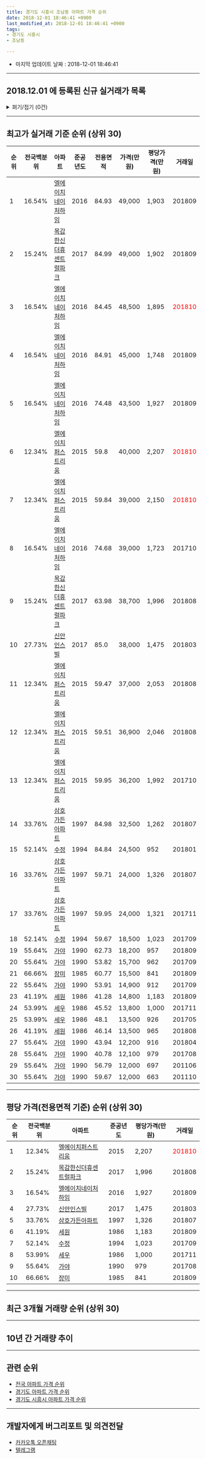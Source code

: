 ```yaml
---
title: 경기도 시흥시 조남동 아파트 가격 순위
date: 2018-12-01 18:46:41 +0900
last_modified_at: 2018-12-01 18:46:41 +0900
tags:
- 경기도 시흥시
- 조남동

---
```


* 마지막 업데이트 날짜 : 2018-12-01 18:46:41

---

## 2018.12.01 에 등록된 신규 실거래가 목록

<details>
<summary>펴기/접기 (0건)</summary>
<div markdown="1">

|아파트|전국백분위|준공년도|전용면적|가격(만원)|평당가격(만원)|거래일|
|---|---|---|---|---|---|---|
|없음|||||||


</div>
</details>

---

## 최고가 실거래 기준 순위 (상위 30)


|순위|전국백분위|아파트|준공년도|전용면적|가격(만원)|평당가격(만원)|거래일|
|---|---|---|---|---|---|---|---|
|1|16.54%|[엘에이치네이처하임](https://search.naver.com/search.naver?query=%EA%B2%BD%EA%B8%B0%EB%8F%84+%EC%8B%9C%ED%9D%A5%EC%8B%9C+%EC%A1%B0%EB%82%A8%EB%8F%99+%EC%97%98%EC%97%90%EC%9D%B4%EC%B9%98%EB%84%A4%EC%9D%B4%EC%B2%98%ED%95%98%EC%9E%84)|2016|84.93|49,000|1,903|201809|
|2|15.24%|[목감한신더휴센트럴파크](https://search.naver.com/search.naver?query=%EA%B2%BD%EA%B8%B0%EB%8F%84+%EC%8B%9C%ED%9D%A5%EC%8B%9C+%EC%A1%B0%EB%82%A8%EB%8F%99+%EB%AA%A9%EA%B0%90%ED%95%9C%EC%8B%A0%EB%8D%94%ED%9C%B4%EC%84%BC%ED%8A%B8%EB%9F%B4%ED%8C%8C%ED%81%AC)|2017|84.99|49,000|1,902|201809|
|3|16.54%|[엘에이치네이처하임](https://search.naver.com/search.naver?query=%EA%B2%BD%EA%B8%B0%EB%8F%84+%EC%8B%9C%ED%9D%A5%EC%8B%9C+%EC%A1%B0%EB%82%A8%EB%8F%99+%EC%97%98%EC%97%90%EC%9D%B4%EC%B9%98%EB%84%A4%EC%9D%B4%EC%B2%98%ED%95%98%EC%9E%84)|2016|84.45|48,500|1,895|<span style="color:red">201810</span>|
|4|16.54%|[엘에이치네이처하임](https://search.naver.com/search.naver?query=%EA%B2%BD%EA%B8%B0%EB%8F%84+%EC%8B%9C%ED%9D%A5%EC%8B%9C+%EC%A1%B0%EB%82%A8%EB%8F%99+%EC%97%98%EC%97%90%EC%9D%B4%EC%B9%98%EB%84%A4%EC%9D%B4%EC%B2%98%ED%95%98%EC%9E%84)|2016|84.91|45,000|1,748|201809|
|5|16.54%|[엘에이치네이처하임](https://search.naver.com/search.naver?query=%EA%B2%BD%EA%B8%B0%EB%8F%84+%EC%8B%9C%ED%9D%A5%EC%8B%9C+%EC%A1%B0%EB%82%A8%EB%8F%99+%EC%97%98%EC%97%90%EC%9D%B4%EC%B9%98%EB%84%A4%EC%9D%B4%EC%B2%98%ED%95%98%EC%9E%84)|2016|74.48|43,500|1,927|201809|
|6|12.34%|[엘에이치퍼스트리움](https://search.naver.com/search.naver?query=%EA%B2%BD%EA%B8%B0%EB%8F%84+%EC%8B%9C%ED%9D%A5%EC%8B%9C+%EC%A1%B0%EB%82%A8%EB%8F%99+%EC%97%98%EC%97%90%EC%9D%B4%EC%B9%98%ED%8D%BC%EC%8A%A4%ED%8A%B8%EB%A6%AC%EC%9B%80)|2015|59.8|40,000|2,207|<span style="color:red">201810</span>|
|7|12.34%|[엘에이치퍼스트리움](https://search.naver.com/search.naver?query=%EA%B2%BD%EA%B8%B0%EB%8F%84+%EC%8B%9C%ED%9D%A5%EC%8B%9C+%EC%A1%B0%EB%82%A8%EB%8F%99+%EC%97%98%EC%97%90%EC%9D%B4%EC%B9%98%ED%8D%BC%EC%8A%A4%ED%8A%B8%EB%A6%AC%EC%9B%80)|2015|59.84|39,000|2,150|<span style="color:red">201810</span>|
|8|16.54%|[엘에이치네이처하임](https://search.naver.com/search.naver?query=%EA%B2%BD%EA%B8%B0%EB%8F%84+%EC%8B%9C%ED%9D%A5%EC%8B%9C+%EC%A1%B0%EB%82%A8%EB%8F%99+%EC%97%98%EC%97%90%EC%9D%B4%EC%B9%98%EB%84%A4%EC%9D%B4%EC%B2%98%ED%95%98%EC%9E%84)|2016|74.68|39,000|1,723|201710|
|9|15.24%|[목감한신더휴센트럴파크](https://search.naver.com/search.naver?query=%EA%B2%BD%EA%B8%B0%EB%8F%84+%EC%8B%9C%ED%9D%A5%EC%8B%9C+%EC%A1%B0%EB%82%A8%EB%8F%99+%EB%AA%A9%EA%B0%90%ED%95%9C%EC%8B%A0%EB%8D%94%ED%9C%B4%EC%84%BC%ED%8A%B8%EB%9F%B4%ED%8C%8C%ED%81%AC)|2017|63.98|38,700|1,996|201808|
|10|27.73%|[신안인스빌](https://search.naver.com/search.naver?query=%EA%B2%BD%EA%B8%B0%EB%8F%84+%EC%8B%9C%ED%9D%A5%EC%8B%9C+%EC%A1%B0%EB%82%A8%EB%8F%99+%EC%8B%A0%EC%95%88%EC%9D%B8%EC%8A%A4%EB%B9%8C)|2017|85.0|38,000|1,475|201803|
|11|12.34%|[엘에이치퍼스트리움](https://search.naver.com/search.naver?query=%EA%B2%BD%EA%B8%B0%EB%8F%84+%EC%8B%9C%ED%9D%A5%EC%8B%9C+%EC%A1%B0%EB%82%A8%EB%8F%99+%EC%97%98%EC%97%90%EC%9D%B4%EC%B9%98%ED%8D%BC%EC%8A%A4%ED%8A%B8%EB%A6%AC%EC%9B%80)|2015|59.47|37,000|2,053|201808|
|12|12.34%|[엘에이치퍼스트리움](https://search.naver.com/search.naver?query=%EA%B2%BD%EA%B8%B0%EB%8F%84+%EC%8B%9C%ED%9D%A5%EC%8B%9C+%EC%A1%B0%EB%82%A8%EB%8F%99+%EC%97%98%EC%97%90%EC%9D%B4%EC%B9%98%ED%8D%BC%EC%8A%A4%ED%8A%B8%EB%A6%AC%EC%9B%80)|2015|59.51|36,900|2,046|201808|
|13|12.34%|[엘에이치퍼스트리움](https://search.naver.com/search.naver?query=%EA%B2%BD%EA%B8%B0%EB%8F%84+%EC%8B%9C%ED%9D%A5%EC%8B%9C+%EC%A1%B0%EB%82%A8%EB%8F%99+%EC%97%98%EC%97%90%EC%9D%B4%EC%B9%98%ED%8D%BC%EC%8A%A4%ED%8A%B8%EB%A6%AC%EC%9B%80)|2015|59.95|36,200|1,992|201710|
|14|33.76%|[삼호가든아파트](https://search.naver.com/search.naver?query=%EA%B2%BD%EA%B8%B0%EB%8F%84+%EC%8B%9C%ED%9D%A5%EC%8B%9C+%EC%A1%B0%EB%82%A8%EB%8F%99+%EC%82%BC%ED%98%B8%EA%B0%80%EB%93%A0%EC%95%84%ED%8C%8C%ED%8A%B8)|1997|84.98|32,500|1,262|201807|
|15|52.14%|[수정](https://search.naver.com/search.naver?query=%EA%B2%BD%EA%B8%B0%EB%8F%84+%EC%8B%9C%ED%9D%A5%EC%8B%9C+%EC%A1%B0%EB%82%A8%EB%8F%99+%EC%88%98%EC%A0%95)|1994|84.84|24,500|952|201801|
|16|33.76%|[삼호가든아파트](https://search.naver.com/search.naver?query=%EA%B2%BD%EA%B8%B0%EB%8F%84+%EC%8B%9C%ED%9D%A5%EC%8B%9C+%EC%A1%B0%EB%82%A8%EB%8F%99+%EC%82%BC%ED%98%B8%EA%B0%80%EB%93%A0%EC%95%84%ED%8C%8C%ED%8A%B8)|1997|59.71|24,000|1,326|201807|
|17|33.76%|[삼호가든아파트](https://search.naver.com/search.naver?query=%EA%B2%BD%EA%B8%B0%EB%8F%84+%EC%8B%9C%ED%9D%A5%EC%8B%9C+%EC%A1%B0%EB%82%A8%EB%8F%99+%EC%82%BC%ED%98%B8%EA%B0%80%EB%93%A0%EC%95%84%ED%8C%8C%ED%8A%B8)|1997|59.95|24,000|1,321|201711|
|18|52.14%|[수정](https://search.naver.com/search.naver?query=%EA%B2%BD%EA%B8%B0%EB%8F%84+%EC%8B%9C%ED%9D%A5%EC%8B%9C+%EC%A1%B0%EB%82%A8%EB%8F%99+%EC%88%98%EC%A0%95)|1994|59.67|18,500|1,023|201709|
|19|55.64%|[가야](https://search.naver.com/search.naver?query=%EA%B2%BD%EA%B8%B0%EB%8F%84+%EC%8B%9C%ED%9D%A5%EC%8B%9C+%EC%A1%B0%EB%82%A8%EB%8F%99+%EA%B0%80%EC%95%BC)|1990|62.73|18,200|957|201809|
|20|55.64%|[가야](https://search.naver.com/search.naver?query=%EA%B2%BD%EA%B8%B0%EB%8F%84+%EC%8B%9C%ED%9D%A5%EC%8B%9C+%EC%A1%B0%EB%82%A8%EB%8F%99+%EA%B0%80%EC%95%BC)|1990|53.82|15,700|962|201709|
|21|66.66%|[장미](https://search.naver.com/search.naver?query=%EA%B2%BD%EA%B8%B0%EB%8F%84+%EC%8B%9C%ED%9D%A5%EC%8B%9C+%EC%A1%B0%EB%82%A8%EB%8F%99+%EC%9E%A5%EB%AF%B8)|1985|60.77|15,500|841|201809|
|22|55.64%|[가야](https://search.naver.com/search.naver?query=%EA%B2%BD%EA%B8%B0%EB%8F%84+%EC%8B%9C%ED%9D%A5%EC%8B%9C+%EC%A1%B0%EB%82%A8%EB%8F%99+%EA%B0%80%EC%95%BC)|1990|53.91|14,900|912|201709|
|23|41.19%|[세원](https://search.naver.com/search.naver?query=%EA%B2%BD%EA%B8%B0%EB%8F%84+%EC%8B%9C%ED%9D%A5%EC%8B%9C+%EC%A1%B0%EB%82%A8%EB%8F%99+%EC%84%B8%EC%9B%90)|1986|41.28|14,800|1,183|201809|
|24|53.99%|[세우](https://search.naver.com/search.naver?query=%EA%B2%BD%EA%B8%B0%EB%8F%84+%EC%8B%9C%ED%9D%A5%EC%8B%9C+%EC%A1%B0%EB%82%A8%EB%8F%99+%EC%84%B8%EC%9A%B0)|1986|45.52|13,800|1,000|201711|
|25|53.99%|[세우](https://search.naver.com/search.naver?query=%EA%B2%BD%EA%B8%B0%EB%8F%84+%EC%8B%9C%ED%9D%A5%EC%8B%9C+%EC%A1%B0%EB%82%A8%EB%8F%99+%EC%84%B8%EC%9A%B0)|1986|48.1|13,500|926|201705|
|26|41.19%|[세원](https://search.naver.com/search.naver?query=%EA%B2%BD%EA%B8%B0%EB%8F%84+%EC%8B%9C%ED%9D%A5%EC%8B%9C+%EC%A1%B0%EB%82%A8%EB%8F%99+%EC%84%B8%EC%9B%90)|1986|46.14|13,500|965|201808|
|27|55.64%|[가야](https://search.naver.com/search.naver?query=%EA%B2%BD%EA%B8%B0%EB%8F%84+%EC%8B%9C%ED%9D%A5%EC%8B%9C+%EC%A1%B0%EB%82%A8%EB%8F%99+%EA%B0%80%EC%95%BC)|1990|43.94|12,200|916|201804|
|28|55.64%|[가야](https://search.naver.com/search.naver?query=%EA%B2%BD%EA%B8%B0%EB%8F%84+%EC%8B%9C%ED%9D%A5%EC%8B%9C+%EC%A1%B0%EB%82%A8%EB%8F%99+%EA%B0%80%EC%95%BC)|1990|40.78|12,100|979|201708|
|29|55.64%|[가야](https://search.naver.com/search.naver?query=%EA%B2%BD%EA%B8%B0%EB%8F%84+%EC%8B%9C%ED%9D%A5%EC%8B%9C+%EC%A1%B0%EB%82%A8%EB%8F%99+%EA%B0%80%EC%95%BC)|1990|56.79|12,000|697|201106|
|30|55.64%|[가야](https://search.naver.com/search.naver?query=%EA%B2%BD%EA%B8%B0%EB%8F%84+%EC%8B%9C%ED%9D%A5%EC%8B%9C+%EC%A1%B0%EB%82%A8%EB%8F%99+%EA%B0%80%EC%95%BC)|1990|59.67|12,000|663|201110|


---

## 평당 가격(전용면적 기준) 순위 (상위 30)


|순위|전국백분위|아파트|준공년도|평당가격(만원)|거래일|
|---|---|---|---|---|---|
|1|12.34%|[엘에이치퍼스트리움](https://search.naver.com/search.naver?query=%EA%B2%BD%EA%B8%B0%EB%8F%84+%EC%8B%9C%ED%9D%A5%EC%8B%9C+%EC%A1%B0%EB%82%A8%EB%8F%99+%EC%97%98%EC%97%90%EC%9D%B4%EC%B9%98%ED%8D%BC%EC%8A%A4%ED%8A%B8%EB%A6%AC%EC%9B%80)|2015|2,207|<span style="color:red">201810</span>|
|2|15.24%|[목감한신더휴센트럴파크](https://search.naver.com/search.naver?query=%EA%B2%BD%EA%B8%B0%EB%8F%84+%EC%8B%9C%ED%9D%A5%EC%8B%9C+%EC%A1%B0%EB%82%A8%EB%8F%99+%EB%AA%A9%EA%B0%90%ED%95%9C%EC%8B%A0%EB%8D%94%ED%9C%B4%EC%84%BC%ED%8A%B8%EB%9F%B4%ED%8C%8C%ED%81%AC)|2017|1,996|201808|
|3|16.54%|[엘에이치네이처하임](https://search.naver.com/search.naver?query=%EA%B2%BD%EA%B8%B0%EB%8F%84+%EC%8B%9C%ED%9D%A5%EC%8B%9C+%EC%A1%B0%EB%82%A8%EB%8F%99+%EC%97%98%EC%97%90%EC%9D%B4%EC%B9%98%EB%84%A4%EC%9D%B4%EC%B2%98%ED%95%98%EC%9E%84)|2016|1,927|201809|
|4|27.73%|[신안인스빌](https://search.naver.com/search.naver?query=%EA%B2%BD%EA%B8%B0%EB%8F%84+%EC%8B%9C%ED%9D%A5%EC%8B%9C+%EC%A1%B0%EB%82%A8%EB%8F%99+%EC%8B%A0%EC%95%88%EC%9D%B8%EC%8A%A4%EB%B9%8C)|2017|1,475|201803|
|5|33.76%|[삼호가든아파트](https://search.naver.com/search.naver?query=%EA%B2%BD%EA%B8%B0%EB%8F%84+%EC%8B%9C%ED%9D%A5%EC%8B%9C+%EC%A1%B0%EB%82%A8%EB%8F%99+%EC%82%BC%ED%98%B8%EA%B0%80%EB%93%A0%EC%95%84%ED%8C%8C%ED%8A%B8)|1997|1,326|201807|
|6|41.19%|[세원](https://search.naver.com/search.naver?query=%EA%B2%BD%EA%B8%B0%EB%8F%84+%EC%8B%9C%ED%9D%A5%EC%8B%9C+%EC%A1%B0%EB%82%A8%EB%8F%99+%EC%84%B8%EC%9B%90)|1986|1,183|201809|
|7|52.14%|[수정](https://search.naver.com/search.naver?query=%EA%B2%BD%EA%B8%B0%EB%8F%84+%EC%8B%9C%ED%9D%A5%EC%8B%9C+%EC%A1%B0%EB%82%A8%EB%8F%99+%EC%88%98%EC%A0%95)|1994|1,023|201709|
|8|53.99%|[세우](https://search.naver.com/search.naver?query=%EA%B2%BD%EA%B8%B0%EB%8F%84+%EC%8B%9C%ED%9D%A5%EC%8B%9C+%EC%A1%B0%EB%82%A8%EB%8F%99+%EC%84%B8%EC%9A%B0)|1986|1,000|201711|
|9|55.64%|[가야](https://search.naver.com/search.naver?query=%EA%B2%BD%EA%B8%B0%EB%8F%84+%EC%8B%9C%ED%9D%A5%EC%8B%9C+%EC%A1%B0%EB%82%A8%EB%8F%99+%EA%B0%80%EC%95%BC)|1990|979|201708|
|10|66.66%|[장미](https://search.naver.com/search.naver?query=%EA%B2%BD%EA%B8%B0%EB%8F%84+%EC%8B%9C%ED%9D%A5%EC%8B%9C+%EC%A1%B0%EB%82%A8%EB%8F%99+%EC%9E%A5%EB%AF%B8)|1985|841|201809|


---

## 최근 3개월 거래량 순위 (상위 30)


<div style="width:100%;">
    <canvas id="deal_count_ranking" height="250"></canvas>
</div>


<script>
new Chart(document.getElementById("deal_count_ranking"), {
    type: 'horizontalBar',
    data: {
        labels: ['엘에이치퍼스트리움', '삼호가든아파트', '세우', '수정', '엘에이치네이처하임'],
        datasets: [{
            label: '실거래 수',
            data: [8, 3, 2, 1, 1],
            borderColor: "rgba(255, 0, 128, 1)",
            backgroundColor: "rgba(255, 0, 128, 0.5)",
            fill: false,
        }]
    },
    options: {
        responsive: true,
        title: {
            display: true,
            text: '최근 3개월 거래량 순위'
        },
        tooltips: {
            mode: 'index',
            intersect: false,
            callbacks: {
                title: function(tooltipItems, data) {
                    return "실거래 수:";
                },
                label: function(tooltipItem, data) {
                    return data.labels[tooltipItem.index] + ": " + tooltipItem.xLabel;
                }
            }
        },
        hover: {
            mode: 'nearest',
            intersect: true
        },
        scales: {
            xAxes: [{
                display: true,
                scaleLabel: {
                    display: true,
                    labelString: '실거래 수'
                },
                ticks: {
                    suggestedMin: 0,
                }
            }],
            yAxes: [{
                display: true,
                ticks: {
                    autoSkip: false,
                    callback: function(value, index, values) {
                        if (value.length > 15)
                            return value.substr(0, 13) + "...";
                        else
                            return value;
                    }
                },
                scaleLabel: {
                    display: false,
                }
            }]
        }
    }
});

</script>


---

## 10년 간 거래량 추이


<div style="width:100%;">
    <canvas id="deal_progress" height="250"></canvas>
</div>

<script>
new Chart(document.getElementById("deal_progress"), {
    type: 'line',
    data: {
        labels: ['200812','200901','200902','200903','200904','200905','200906','200907','200908','200909','200910','200911','200912','201001','201002','201003','201004','201005','201006','201007','201008','201009','201010','201011','201012','201101','201102','201103','201104','201105','201106','201107','201108','201109','201110','201111','201112','201201','201202','201203','201204','201205','201206','201207','201208','201209','201210','201211','201212','201301','201302','201303','201304','201305','201306','201307','201308','201309','201310','201311','201312','201401','201402','201403','201404','201405','201406','201407','201408','201409','201410','201411','201412','201501','201502','201503','201504','201505','201506','201507','201508','201509','201510','201511','201512','201601','201602','201603','201604','201605','201606','201607','201608','201609','201610','201611','201612','201701','201702','201703','201704','201705','201706','201707','201708','201709','201710','201711','201712','201801','201802','201803','201804','201805','201806','201807','201808','201809','201810','201811','201812'],
        datasets: [{
            label: '실거래 수',
            pointRadius: 1,
            data: [3, 0, 0, 1, 4, 6, 4, 6, 11, 8, 2, 2, 6, 4, 1, 1, 1, 3, 2, 2, 3, 0, 7, 3, 2, 8, 8, 1, 5, 5, 4, 4, 7, 7, 5, 1, 3, 3, 2, 5, 5, 2, 3, 0, 2, 0, 4, 2, 0, 3, 3, 4, 4, 2, 2, 2, 5, 4, 4, 4, 1, 4, 5, 9, 2, 7, 3, 8, 4, 7, 8, 6, 3, 9, 8, 18, 12, 12, 9, 8, 9, 9, 10, 24, 4, 9, 7, 4, 8, 6, 7, 8, 12, 13, 28, 14, 6, 10, 9, 17, 20, 27, 23, 15, 8, 16, 6, 10, 6, 2, 8, 13, 6, 11, 16, 11, 37, 25, 14, 1, 0],
            borderColor: "rgba(255, 201, 14, 1)",
            backgroundColor: "rgba(255, 201, 14, 0.5)",
            fill: true,
        }]
    },
    options: {
        responsive: true,
        title: {
            display: true,
            text: '10년간 거래량 추이'
        },
        tooltips: {
            mode: 'index',
            intersect: false,
        },
        hover: {
            mode: 'nearest',
            intersect: true
        },
        scales: {
            xAxes: [{
                display: true,
                scaleLabel: {
                    display: true,
                    labelString: '년/월'
                }
            }],
            yAxes: [{
                display: true,
                ticks: {
                    suggestedMin: 0,
                },
                scaleLabel: {
                    display: true,
                    labelString: '실거래 수'
                }
            }]
        }
    }
});

</script>


---

## 관련 순위

- [전국 아파트 가격 순위](https://inasie.github.io/apt-ranking/전국)
- [경기도 아파트 가격 순위](https://inasie.github.io/apt-ranking/경기도)
- [경기도 시흥시 아파트 가격 순위](https://inasie.github.io/apt-ranking/경기도-시흥시)


---

## 개발자에게 버그리포트 및 의견전달

- [카카오톡 오픈채팅](https://open.kakao.com/o/gLJUAP4)
- [텔레그램](https://t.me/inasie)

